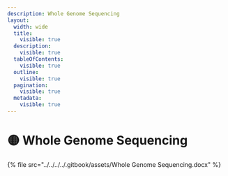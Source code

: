 ```yaml
---
description: Whole Genome Sequencing
layout:
  width: wide
  title:
    visible: true
  description:
    visible: true
  tableOfContents:
    visible: true
  outline:
    visible: true
  pagination:
    visible: true
  metadata:
    visible: true
---
```


# 🟡 Whole Genome Sequencing



{% file src="../../../../.gitbook/assets/Whole Genome Sequencing.docx" %}
